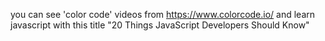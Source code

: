 you can see 'color code' videos from https://www.colorcode.io/ and learn javascript with this title "20 Things JavaScript Developers Should Know"

